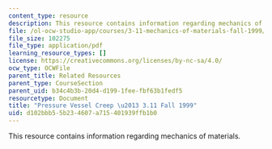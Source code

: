 ```yaml
---
content_type: resource
description: This resource contains information regarding mechanics of materials.
file: /ol-ocw-studio-app/courses/3-11-mechanics-of-materials-fall-1999/d102bbb55b234607a715401939ffb1b0_MIT3_11F99_ex211.pdf
file_size: 102275
file_type: application/pdf
learning_resource_types: []
license: https://creativecommons.org/licenses/by-nc-sa/4.0/
ocw_type: OCWFile
parent_title: Related Resources
parent_type: CourseSection
parent_uid: b34c4b3b-20d4-d199-1fee-fbf63b1fedf5
resourcetype: Document
title: "Pressure Vessel Creep \u2013 3.11 Fall 1999"
uid: d102bbb5-5b23-4607-a715-401939ffb1b0
---
```

This resource contains information regarding mechanics of materials.